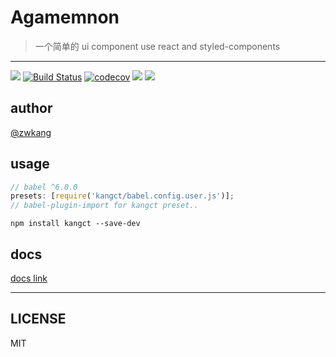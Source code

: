 # Agamemnon

> 一个简单的 ui component use react and styled-components

---

![](https://img.shields.io/badge/Project-Agamemnon-red.svg)
[![Build Status](https://travis-ci.com/ZWkang/Agamemnon.svg?token=ua6xo631XYpvYJfry9i3&branch=master)](https://travis-ci.com/ZWkang/Agamemnon)
[![codecov](https://codecov.io/gh/ZWkang/Agamemnon/branch/master/graph/badge.svg?token=2PYU7ivbJz)](https://codecov.io/gh/ZWkang/Agamemnon)
![](https://img.shields.io/badge/language-javascript-green.svg)
![](https://img.shields.io/badge/license-MIT-000000.svg)

## author

[@zwkang](https://github.com/ZWkang)

## usage

```js
// babel ^6.0.0
presets: [require('kangct/babel.config.user.js')];
// babel-plugin-import for kangct preset..
```

```
npm install kangct --save-dev
```

## docs

[docs link](https://zwkang.github.io/kangct)

---

## LICENSE

MIT
